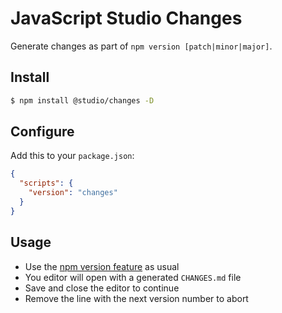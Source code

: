 # JavaScript Studio Changes

Generate changes as part of `npm version [patch|minor|major]`.

## Install

```bash
$ npm install @studio/changes -D
```

## Configure

Add this to your `package.json`:

```json
{
  "scripts": {
    "version": "changes"
  }
}
```

## Usage

- Use the [npm version feature][1] as usual
- You editor will open with a generated `CHANGES.md` file
- Save and close the editor to continue
- Remove the line with the next version number to abort

[1]: https://docs.npmjs.com/cli/version
